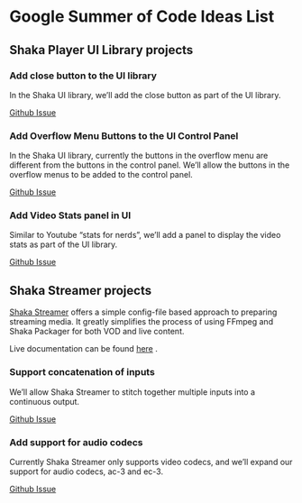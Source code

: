 # Google Summer of Code Ideas List

## Shaka Player UI Library projects

### Add close button to the UI library 

In the Shaka UI library, we’ll add the close button as part of the UI library. 

[Github Issue](https://github.com/google/shaka-player/issues/2316)

### Add Overflow Menu Buttons to the UI Control Panel

In the Shaka UI library, currently the buttons in the overflow menu are 
different from the buttons in the control panel. We’ll allow the buttons in the 
overflow menus to be added to the control panel.

[Github Issue](https://github.com/google/shaka-player/issues/2676)


### Add Video Stats panel in UI

Similar to Youtube “stats for nerds”, we’ll add a panel to display the video 
stats as part of the UI library.

[Github Issue](https://github.com/google/shaka-player/issues/2607)

## Shaka Streamer projects

[Shaka Streamer](https://github.com/google/shaka-streamer) offers a simple 
config-file based approach to preparing streaming media. It greatly simplifies 
the process of using FFmpeg and Shaka Packager for both VOD and live content.

Live documentation can be found [here](https://google.github.io/shaka-streamer/)
.

### Support concatenation of inputs
We’ll allow Shaka Streamer to stitch together multiple inputs into a continuous 
output.

[Github Issue](https://github.com/google/shaka-streamer/issues/43)

### Add support for audio codecs
Currently Shaka Streamer only supports video codecs, and we’ll expand our 
support for audio codecs, ac-3 and ec-3.

[Github Issue](https://github.com/google/shaka-streamer/issues/37)
